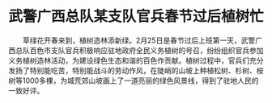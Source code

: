 武警广西总队某支队官兵春节过后植树忙
===

　　草绿花开春来到，植树造林添新绿。2月25日是春节过后上班第一天，武警广西总队百色市支队官兵积极响应驻地政府全民义务植树的号召，纷纷组织官兵参加义务植树造林活动，为建设绿色生态和谐的百色作贡献。植树过程中，官兵们充分发扬了特别能吃苦，特别能战斗的劳动作风，在陡峭的山坡上种植松树、杉树、桉树等1000多棵，为城荒郊山坡画上了一道亮丽的绿色风景线，得到了驻地人民的一致好评。
